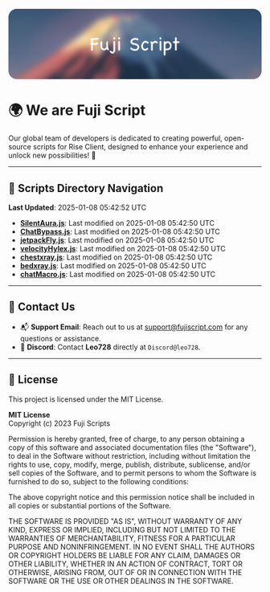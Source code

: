 ![Banner](.github/b.webp)

# 🌍 **We are Fuji Script**

Our global team of developers is dedicated to creating powerful, open-source scripts for Rise Client, designed to enhance your experience and unlock new possibilities! 🌟

---
<!-- SCRIPTS_NAVIGATION_START -->
## 📂 **Scripts Directory Navigation**

**Last Updated**: 2025-01-08 05:42:52 UTC

- **[SilentAura.js](scripts/SilentAura.js)**: Last modified on 2025-01-08 05:42:50 UTC
- **[ChatBypass.js](scripts/ChatBypass.js)**: Last modified on 2025-01-08 05:42:50 UTC
- **[jetpackFly.js](scripts/jetpackFly.js)**: Last modified on 2025-01-08 05:42:50 UTC
- **[velocityHylex.js](scripts/velocityHylex.js)**: Last modified on 2025-01-08 05:42:50 UTC
- **[chestxray.js](scripts/chestxray.js)**: Last modified on 2025-01-08 05:42:50 UTC
- **[bedxray.js](scripts/bedxray.js)**: Last modified on 2025-01-08 05:42:50 UTC
- **[chatMacro.js](scripts/chatMacro.js)**: Last modified on 2025-01-08 05:42:50 UTC

<!-- SCRIPTS_NAVIGATION_END -->

---

## 💬 **Contact Us**  
- 📬 **Support Email**: Reach out to us at [support@fujiscript.com](mailto:support@fujiscript.com) for any questions or assistance.  
- 💬 **Discord**: Contact **Leo728** directly at `Discord@leo728`.

---

## 📜 **License**

This project is licensed under the MIT License.  

**MIT License**  
Copyright (c) 2023 Fuji Scripts  

Permission is hereby granted, free of charge, to any person obtaining a copy of this software and associated documentation files (the "Software"), to deal in the Software without restriction, including without limitation the rights to use, copy, modify, merge, publish, distribute, sublicense, and/or sell copies of the Software, and to permit persons to whom the Software is furnished to do so, subject to the following conditions:  

The above copyright notice and this permission notice shall be included in all copies or substantial portions of the Software.  

THE SOFTWARE IS PROVIDED "AS IS", WITHOUT WARRANTY OF ANY KIND, EXPRESS OR IMPLIED, INCLUDING BUT NOT LIMITED TO THE WARRANTIES OF MERCHANTABILITY, FITNESS FOR A PARTICULAR PURPOSE AND NONINFRINGEMENT. IN NO EVENT SHALL THE AUTHORS OR COPYRIGHT HOLDERS BE LIABLE FOR ANY CLAIM, DAMAGES OR OTHER LIABILITY, WHETHER IN AN ACTION OF CONTRACT, TORT OR OTHERWISE, ARISING FROM, OUT OF OR IN CONNECTION WITH THE SOFTWARE OR THE USE OR OTHER DEALINGS IN THE SOFTWARE.  
